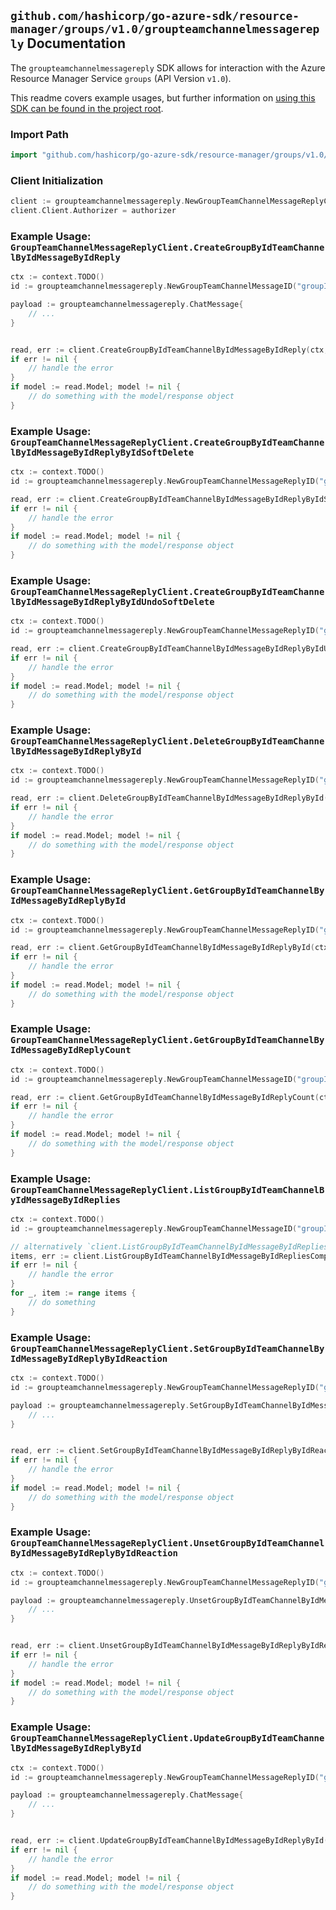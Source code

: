 
## `github.com/hashicorp/go-azure-sdk/resource-manager/groups/v1.0/groupteamchannelmessagereply` Documentation

The `groupteamchannelmessagereply` SDK allows for interaction with the Azure Resource Manager Service `groups` (API Version `v1.0`).

This readme covers example usages, but further information on [using this SDK can be found in the project root](https://github.com/hashicorp/go-azure-sdk/tree/main/docs).

### Import Path

```go
import "github.com/hashicorp/go-azure-sdk/resource-manager/groups/v1.0/groupteamchannelmessagereply"
```


### Client Initialization

```go
client := groupteamchannelmessagereply.NewGroupTeamChannelMessageReplyClientWithBaseURI("https://management.azure.com")
client.Client.Authorizer = authorizer
```


### Example Usage: `GroupTeamChannelMessageReplyClient.CreateGroupByIdTeamChannelByIdMessageByIdReply`

```go
ctx := context.TODO()
id := groupteamchannelmessagereply.NewGroupTeamChannelMessageID("groupIdValue", "channelIdValue", "chatMessageIdValue")

payload := groupteamchannelmessagereply.ChatMessage{
	// ...
}


read, err := client.CreateGroupByIdTeamChannelByIdMessageByIdReply(ctx, id, payload)
if err != nil {
	// handle the error
}
if model := read.Model; model != nil {
	// do something with the model/response object
}
```


### Example Usage: `GroupTeamChannelMessageReplyClient.CreateGroupByIdTeamChannelByIdMessageByIdReplyByIdSoftDelete`

```go
ctx := context.TODO()
id := groupteamchannelmessagereply.NewGroupTeamChannelMessageReplyID("groupIdValue", "channelIdValue", "chatMessageIdValue", "chatMessageId1Value")

read, err := client.CreateGroupByIdTeamChannelByIdMessageByIdReplyByIdSoftDelete(ctx, id)
if err != nil {
	// handle the error
}
if model := read.Model; model != nil {
	// do something with the model/response object
}
```


### Example Usage: `GroupTeamChannelMessageReplyClient.CreateGroupByIdTeamChannelByIdMessageByIdReplyByIdUndoSoftDelete`

```go
ctx := context.TODO()
id := groupteamchannelmessagereply.NewGroupTeamChannelMessageReplyID("groupIdValue", "channelIdValue", "chatMessageIdValue", "chatMessageId1Value")

read, err := client.CreateGroupByIdTeamChannelByIdMessageByIdReplyByIdUndoSoftDelete(ctx, id)
if err != nil {
	// handle the error
}
if model := read.Model; model != nil {
	// do something with the model/response object
}
```


### Example Usage: `GroupTeamChannelMessageReplyClient.DeleteGroupByIdTeamChannelByIdMessageByIdReplyById`

```go
ctx := context.TODO()
id := groupteamchannelmessagereply.NewGroupTeamChannelMessageReplyID("groupIdValue", "channelIdValue", "chatMessageIdValue", "chatMessageId1Value")

read, err := client.DeleteGroupByIdTeamChannelByIdMessageByIdReplyById(ctx, id)
if err != nil {
	// handle the error
}
if model := read.Model; model != nil {
	// do something with the model/response object
}
```


### Example Usage: `GroupTeamChannelMessageReplyClient.GetGroupByIdTeamChannelByIdMessageByIdReplyById`

```go
ctx := context.TODO()
id := groupteamchannelmessagereply.NewGroupTeamChannelMessageReplyID("groupIdValue", "channelIdValue", "chatMessageIdValue", "chatMessageId1Value")

read, err := client.GetGroupByIdTeamChannelByIdMessageByIdReplyById(ctx, id)
if err != nil {
	// handle the error
}
if model := read.Model; model != nil {
	// do something with the model/response object
}
```


### Example Usage: `GroupTeamChannelMessageReplyClient.GetGroupByIdTeamChannelByIdMessageByIdReplyCount`

```go
ctx := context.TODO()
id := groupteamchannelmessagereply.NewGroupTeamChannelMessageID("groupIdValue", "channelIdValue", "chatMessageIdValue")

read, err := client.GetGroupByIdTeamChannelByIdMessageByIdReplyCount(ctx, id)
if err != nil {
	// handle the error
}
if model := read.Model; model != nil {
	// do something with the model/response object
}
```


### Example Usage: `GroupTeamChannelMessageReplyClient.ListGroupByIdTeamChannelByIdMessageByIdReplies`

```go
ctx := context.TODO()
id := groupteamchannelmessagereply.NewGroupTeamChannelMessageID("groupIdValue", "channelIdValue", "chatMessageIdValue")

// alternatively `client.ListGroupByIdTeamChannelByIdMessageByIdReplies(ctx, id)` can be used to do batched pagination
items, err := client.ListGroupByIdTeamChannelByIdMessageByIdRepliesComplete(ctx, id)
if err != nil {
	// handle the error
}
for _, item := range items {
	// do something
}
```


### Example Usage: `GroupTeamChannelMessageReplyClient.SetGroupByIdTeamChannelByIdMessageByIdReplyByIdReaction`

```go
ctx := context.TODO()
id := groupteamchannelmessagereply.NewGroupTeamChannelMessageReplyID("groupIdValue", "channelIdValue", "chatMessageIdValue", "chatMessageId1Value")

payload := groupteamchannelmessagereply.SetGroupByIdTeamChannelByIdMessageByIdReplyByIdReactionRequest{
	// ...
}


read, err := client.SetGroupByIdTeamChannelByIdMessageByIdReplyByIdReaction(ctx, id, payload)
if err != nil {
	// handle the error
}
if model := read.Model; model != nil {
	// do something with the model/response object
}
```


### Example Usage: `GroupTeamChannelMessageReplyClient.UnsetGroupByIdTeamChannelByIdMessageByIdReplyByIdReaction`

```go
ctx := context.TODO()
id := groupteamchannelmessagereply.NewGroupTeamChannelMessageReplyID("groupIdValue", "channelIdValue", "chatMessageIdValue", "chatMessageId1Value")

payload := groupteamchannelmessagereply.UnsetGroupByIdTeamChannelByIdMessageByIdReplyByIdReactionRequest{
	// ...
}


read, err := client.UnsetGroupByIdTeamChannelByIdMessageByIdReplyByIdReaction(ctx, id, payload)
if err != nil {
	// handle the error
}
if model := read.Model; model != nil {
	// do something with the model/response object
}
```


### Example Usage: `GroupTeamChannelMessageReplyClient.UpdateGroupByIdTeamChannelByIdMessageByIdReplyById`

```go
ctx := context.TODO()
id := groupteamchannelmessagereply.NewGroupTeamChannelMessageReplyID("groupIdValue", "channelIdValue", "chatMessageIdValue", "chatMessageId1Value")

payload := groupteamchannelmessagereply.ChatMessage{
	// ...
}


read, err := client.UpdateGroupByIdTeamChannelByIdMessageByIdReplyById(ctx, id, payload)
if err != nil {
	// handle the error
}
if model := read.Model; model != nil {
	// do something with the model/response object
}
```
